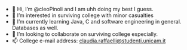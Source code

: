 - 👋 Hi, I’m @cleoPinoli and I am uhh doing my best I guess.
- 👀 I’m interested in surviving college with minor casualties
- 🌱 I’m currently learning Java, C and software engineering in general. Databases as well.
- 💞️ I’m looking to collaborate on surviving college especially.
- 📫 College e-mail address: claudia.raffaelli@studenti.unicam.it

<!---
cleoPinoli/cleoPinoli is a ✨ special ✨ repository because its `README.md` (this file) appears on your GitHub profile.
You can click the Preview link to take a look at your changes.
--->

